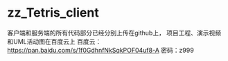 # zz_Tetris_client
客户端和服务端的所有代码部分已经分别上传在github上，
项目工程、演示视频和UML活动图在百度云上
百度云：https://pan.baidu.com/s/1f0GdhnfNkSqkPOF04uf8-A
密码：z999
